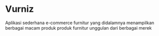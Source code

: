 # Vurniz
Aplikasi sederhana e-commerce furnitur yang didalamnya menampilkan berbagai macam produk produk furnitur unggulan dari berbagai merek


